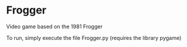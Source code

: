 # Frogger
Video game based on the 1981 Frogger


To run, simply execute the file Frogger.py (requires the library pygame)
